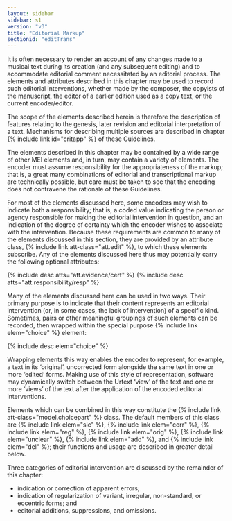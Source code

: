 ```yaml
---
layout: sidebar
sidebar: s1
version: "v3"
title: "Editorial Markup"
sectionid: "editTrans"
---
```


It is often necessary to render an account of any changes made to a musical text during
its
creation (and any subsequent editing) and to accommodate editorial comment necessitated
by an
editorial process. The elements and attributes described in this chapter may be used
to record
such editorial interventions, whether made by the composer, the copyists of the manuscript,
the
editor of a earlier edition used as a copy text, or the current encoder/editor.

The scope of the elements described herein is therefore the description of features
relating to
the genesis, later revision and editorial interpretation of a text. Mechanisms for
describing
multiple sources are described in chapter {% include link id="critapp" %} of these Guidelines.

The elements described in this chapter may be contained by a wide range of other MEI
elements
and, in turn, may contain a variety of elements. The encoder must assume responsibility
for the
appropriateness of the markup; that is, a great many combinations of editorial and
transcriptional markup are technically possible, but care must be taken to see that
the encoding
does not contravene the rationale of these Guidelines.

For most of the elements discussed here, some encoders may wish to indicate both a
responsibility; that is, a coded value indicating the person or agency responsible
for making
the editorial intervention in question, and an indication of the degree of certainty
which the
encoder wishes to associate with the intervention. Because these requirements are
common to many
of the elements discussed in this section, they are provided by an attribute class,
{% include link att-class="att.edit" %}, to which these elements subscribe. Any of the elements
discussed here thus may potentially carry the following optional attributes:



{% include desc atts="att.evidence/cert" %}
{% include desc atts="att.responsibility/resp" %}




Many of the elements discussed here can be used in two ways. Their primary purpose
is to
indicate that their content represents an editorial intervention (or, in some cases,
the lack of
intervention) of a specific kind. Sometimes, pairs or other meaningful groupings of
such
elements can be recorded, then wrapped within the special purpose {% include link elem="choice" %}
element:



{% include desc elem="choice" %}




Wrapping elements this way enables the encoder to represent, for example, a text in
its
‘original’, uncorrected form alongside the same text in one or more
‘edited’ forms. Making use of this style of representation, software may
dynamically switch between the Urtext ‘view’ of the text and one or more
‘views’ of the text after the application of the encoded editorial
interventions.

Elements which can be combined in this way constitute the {% include link att-class="model.choicepart" %} class. The default members of this class are {% include link elem="sic" %}, {% include link elem="corr" %}, {% include link elem="reg" %}, {% include link elem="orig" %},
{% include link elem="unclear" %}, {% include link elem="add" %}, and {% include link elem="del" %}; their
functions and usage are described in greater detail below.

Three categories of editorial intervention are discussed by the remainder of this
chapter:

- indication or correction of apparent errors;
- indication of regularization of variant, irregular, non-standard, or eccentric forms;
and
- editorial additions, suppressions, and omissions.